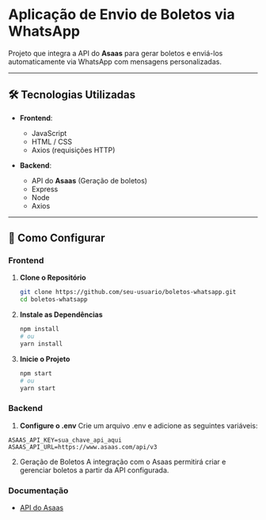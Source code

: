 # Aplicação de Envio de Boletos via WhatsApp

Projeto que integra a API do **Asaas** para gerar boletos e enviá-los automaticamente via WhatsApp com mensagens personalizadas.

---

## 🛠 Tecnologias Utilizadas

- **Frontend**:

  - JavaScript
  - HTML / CSS
  - Axios (requisições HTTP)

- **Backend**:
  - API do **Asaas** (Geração de boletos)
  - Express
  - Node
  - Axios

---

## 🚀 Como Configurar

### Frontend

1. **Clone o Repositório**

   ```bash
   git clone https://github.com/seu-usuario/boletos-whatsapp.git
   cd boletos-whatsapp
   ```

2. **Instale as Dependências**

   ```bash
   npm install
   # ou
   yarn install
   ```

3. **Inicie o Projeto**
   ```bash
   npm start
   # ou
   yarn start
   ```

### Backend

1. **Configure o .env**
   Crie um arquivo .env e adicione as seguintes variáveis:

```plaintext
ASAAS_API_KEY=sua_chave_api_aqui
ASAAS_API_URL=https://www.asaas.com/api/v3
```

2. Geração de Boletos
   A integração com o Asaas permitirá criar e gerenciar boletos a partir da API configurada.

### Documentação

- [API do Asaas](https://www.asaas.com/)
